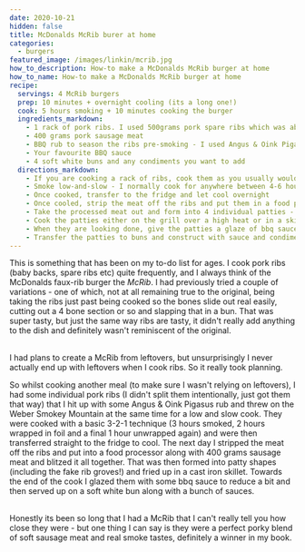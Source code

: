 ```yaml
---
date: 2020-10-21
hidden: false
title: McDonalds McRib burer at home
categories:
  - burgers
featured_image: /images/linkin/mcrib.jpg
how_to_description: How-to make a McDonalds McRib burger at home
how_to_name: How-to make a McDonalds McRib burger at home
recipe:
  servings: 4 McRib burgers
  prep: 10 minutes + overnight cooling (its a long one!)
  cook: 5 hours smoking + 10 minutes cooking the burger
  ingredients_markdown:
    - 1 rack of pork ribs. I used 500grams pork spare ribs which was about 5 individual but very meaty ribs
    - 400 grams pork sausage meat
    - BBQ rub to season the ribs pre-smoking - I used Angus & Oink Pigasus, but use your favourite
    - Your favourite BBQ sauce
    - 4 soft white buns and any condiments you want to add
  directions_markdown:
    - If you are cooking a rack of ribs, cook them as you usually would - remove the thin white membrane from the underside of the ribs and season generously with your favourite rub
    - Smoke low-and-slow - I normally cook for anywhere between 4-6 hours at around 110 degrees centigrade, depending on the thickness of the ribs, with up to the last three hours wrapped in foil, but check on them as you go, baby backs can normally be done in less than 4 hours if you wrap them
    - Once cooked, transfer to the fridge and let cool overnight
    - Once cooled, strip the meat off the ribs and put them in a food processor along with the 400 grams sausage meat. At this point you can also add in a generous squirt of BBQ sauce to mix through
    - Take the processed meat out and form into 4 individual patties - you can shape them into faux rib shapes with grooves if you are feeling especially nostalgic
    - Cook the patties either on the grill over a high heat or in a skillet - probably around 10 minutes (again depending on thickness of the patty).
    - When they are looking done, give the patties a glaze of bbq sauce and cook a bit further so it reduces and goes slightly sticky
    - Transfer the patties to buns and construct with sauce and condiments as you please and eat immediately
---
```



This is something that has been on my to-do list for ages. I cook pork ribs (baby backs, spare ribs etc) quite frequently, and I always think of the McDonalds faux-rib burger the _McRib_. I had previously tried a couple of variations - one of which, not at all remaining true to the original, being taking the ribs just past being cooked so the bones slide out real easily, cutting out a 4 bone section or so and slapping that in a bun. That was super tasty, but just the same way ribs are tasty, it didn't really add anything to the dish and definitely wasn't reminiscent of the original.
<br>
<br>

I had plans to create a McRib from leftovers, but unsurprisingly I never actually end up with leftovers when I cook ribs. So it really took planning.

So whilst cooking another meal (to make sure I wasn't relying on leftovers), I had some individual pork ribs (I didn't split them intentionally, just got them that way) that I hit up with some Angus & Oink Pigasus rub and threw on the Weber Smokey Mountain at the same time for a low and slow cook. They were cooked with a basic 3-2-1 technique (3 hours smoked, 2 hours wrapped in foil and a final 1 hour unwrapped again) and were then transferred straight to the fridge to cool. The next day I stripped the meat off the ribs and put into a food processor along with 400 grams sausage meat and blitzed it all together. That was then formed into patty shapes (including the fake rib groves!) and fried up in a cast iron skillet. Towards the end of the cook I glazed them with some bbq sauce to reduce a bit and then served up on a soft white bun along with a bunch of sauces.
<br>
<br>

Honestly its been so long that I had a McRib that I can't really tell you how close they were - but one thing I can say is they were a perfect porky blend of soft sausage meat and real smoke tastes, definitely a winner in my book.
